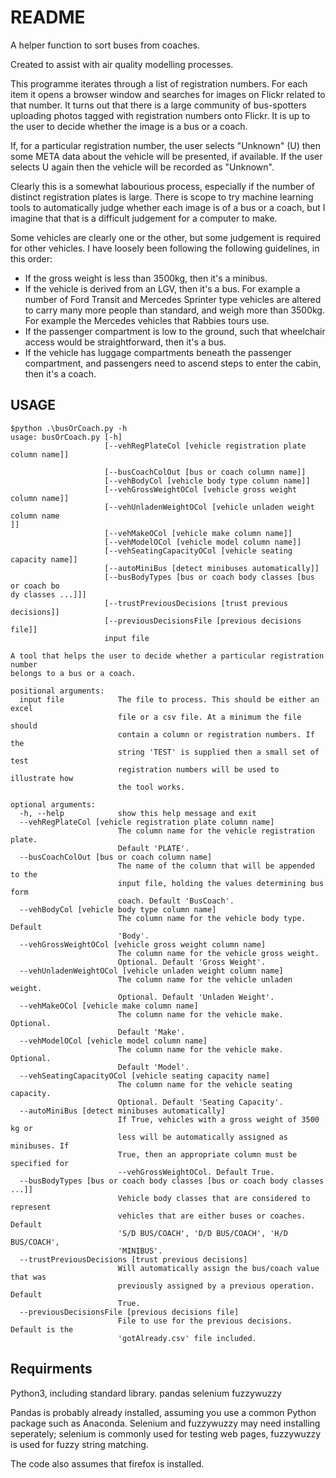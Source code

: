 # README #

A helper function to sort buses from coaches.

Created to assist with air quality modelling processes.

This programme iterates through a list of registration numbers. For each item it opens
a browser window and searches for images on Flickr related to that number. It turns out
that there is a large community of bus-spotters uploading photos tagged with registration
numbers onto Flickr. It is up to the user to decide whether the image is a bus or a coach.

If, for a particular registration number, the user selects "Unknown" (U) then some META data
about the vehicle will be presented, if available. If the user selects U again then the vehicle
will be recorded as "Unknown".

Clearly this is a somewhat labourious process, especially if the number of distinct
registration plates is large. There is scope to try machine learning tools to automatically
judge whether each image is of a bus or a coach, but I imagine that that is a difficult
judgement for a computer to make.

Some vehicles are clearly one or the other, but some judgement is required for other vehicles.
I have loosely been following the following guidelines, in this order:

 - If the gross weight is less than 3500kg, then it's a minibus.
 - If the vehicle is derived from an LGV, then it's a bus. For example a number of Ford Transit
   and Mercedes Sprinter type vehicles are altered to carry many more people than standard, and
   weigh more than 3500kg. For example the Mercedes vehicles that Rabbies tours use.
 - If the passenger compartment is low to the ground, such that wheelchair access would be
   straightforward, then it's a bus.
 - If the vehicle has luggage compartments beneath the passenger compartment, and passengers need
   to ascend steps to enter the cabin, then it's a coach.

## USAGE ##
```
$python .\busOrCoach.py -h
usage: busOrCoach.py [-h]
                     [--vehRegPlateCol [vehicle registration plate column name]]

                     [--busCoachColOut [bus or coach column name]]
                     [--vehBodyCol [vehicle body type column name]]
                     [--vehGrossWeightOCol [vehicle gross weight column name]]
                     [--vehUnladenWeightOCol [vehicle unladen weight column name
]]
                     [--vehMakeOCol [vehicle make column name]]
                     [--vehModelOCol [vehicle model column name]]
                     [--vehSeatingCapacityOCol [vehicle seating capacity name]]
                     [--autoMiniBus [detect minibuses automatically]]
                     [--busBodyTypes [bus or coach body classes [bus or coach bo
dy classes ...]]]
                     [--trustPreviousDecisions [trust previous decisions]]
                     [--previousDecisionsFile [previous decisions file]]
                     input file

A tool that helps the user to decide whether a particular registration number
belongs to a bus or a coach.

positional arguments:
  input file            The file to process. This should be either an excel
                        file or a csv file. At a minimum the file should
                        contain a column or registration numbers. If the
                        string 'TEST' is supplied then a small set of test
                        registration numbers will be used to illustrate how
                        the tool works.

optional arguments:
  -h, --help            show this help message and exit
  --vehRegPlateCol [vehicle registration plate column name]
                        The column name for the vehicle registration plate.
                        Default 'PLATE'.
  --busCoachColOut [bus or coach column name]
                        The name of the column that will be appended to the
                        input file, holding the values determining bus form
                        coach. Default 'BusCoach'.
  --vehBodyCol [vehicle body type column name]
                        The column name for the vehicle body type. Default
                        'Body'.
  --vehGrossWeightOCol [vehicle gross weight column name]
                        The column name for the vehicle gross weight.
                        Optional. Default 'Gross Weight'.
  --vehUnladenWeightOCol [vehicle unladen weight column name]
                        The column name for the vehicle unladen weight.
                        Optional. Default 'Unladen Weight'.
  --vehMakeOCol [vehicle make column name]
                        The column name for the vehicle make. Optional.
                        Default 'Make'.
  --vehModelOCol [vehicle model column name]
                        The column name for the vehicle make. Optional.
                        Default 'Model'.
  --vehSeatingCapacityOCol [vehicle seating capacity name]
                        The column name for the vehicle seating capacity.
                        Optional. Default 'Seating Capacity'.
  --autoMiniBus [detect minibuses automatically]
                        If True, vehicles with a gross weight of 3500 kg or
                        less will be automatically assigned as minibuses. If
                        True, then an appropriate column must be specified for
                        --vehGrossWeightOCol. Default True.
  --busBodyTypes [bus or coach body classes [bus or coach body classes ...]]
                        Vehicle body classes that are considered to represent
                        vehicles that are either buses or coaches. Default
                        'S/D BUS/COACH', 'D/D BUS/COACH', 'H/D BUS/COACH',
                        'MINIBUS'.
  --trustPreviousDecisions [trust previous decisions]
                        Will automatically assign the bus/coach value that was
                        previously assigned by a previous operation. Default
                        True.
  --previousDecisionsFile [previous decisions file]
                        File to use for the previous decisions. Default is the
                        'gotAlready.csv' file included.

```

## Requirments ##
Python3, including standard library.
pandas
selenium
fuzzywuzzy

Pandas is probably already installed, assuming you use a common Python package
such as Anaconda. Selenium and fuzzywuzzy may need installing seperately;
selenium is commonly used for testing web pages, fuzzywuzzy is used for fuzzy
string matching.

The code also assumes that firefox is installed.
